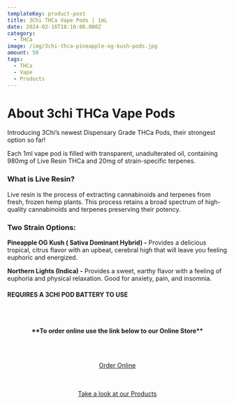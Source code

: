 ```yaml
---
templateKey: product-post
title: 3Chi THCa Vape Pods | 1mL
date: 2024-02-16T18:16:00.000Z
category:
  - THCa
image: /img/3chi-thca-pineapple-og-kush-pods.jpg
amount: 50
tags:
  - THCa
  - Vape
  - Products
---
```

# **About 3chi THCa Vape Pods**

Introducing 3Chi’s newest Dispensary Grade THCa Pods, their strongest option so far!

Each 1ml vape pod is filled with transparent, unadulterated oil, containing 980mg of Live Resin THCa and 20mg of strain-specific terpenes.

### **What is Live Resin?**

Live resin is the process of extracting cannabinoids and terpenes from fresh, frozen hemp plants. This process retains a broad spectrum of high-quality cannabinoids and terpenes preserving their potency.

### **Two Strain Options:**

**Pineapple OG Kush ( Sativa Dominant Hybrid) -** Provides a delicious tropical, citrus flavor with an upbeat, cerebral high that will leave you feeling euphoric and energized.

**Northern Lights (Indica) -** Provides a sweet, earthy flavor with a feeling of euphoria and physical relaxation. Good for anxiety, pain, and insomnia.

#### **REQUIRES A 3CHI POD BATTERY TO USE**

<br><br>

<Center>

**\*\*To order online use the link below to our Online Store\*\***

<br><br>

<Center><a class="link-view-more-products" target="_blank" href="https://capitalcbd.shop/product/road-trip-amanita-mushroom-gummies-watermelon/">Order Online</a></

<br><br><br>

<Center><a class="link-view-more-products" target="_blank" href="https://capitalamericanshaman.com/products">Take a look at our Products</a></Center>

<br><br>